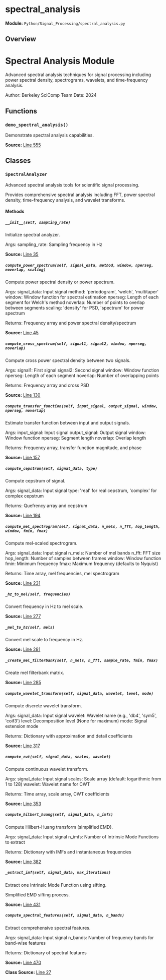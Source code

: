 # spectral_analysis

**Module:** `Python/Signal_Processing/spectral_analysis.py`

## Overview

Spectral Analysis Module
========================

Advanced spectral analysis techniques for signal processing including
power spectral density, spectrograms, wavelets, and time-frequency analysis.

Author: Berkeley SciComp Team
Date: 2024

## Functions

### `demo_spectral_analysis()`

Demonstrate spectral analysis capabilities.

**Source:** [Line 555](Python/Signal_Processing/spectral_analysis.py#L555)

## Classes

### `SpectralAnalyzer`

Advanced spectral analysis tools for scientific signal processing.

Provides comprehensive spectral analysis including FFT, power spectral
density, time-frequency analysis, and wavelet transforms.

#### Methods

##### `__init__(self, sampling_rate)`

Initialize spectral analyzer.

Args:
sampling_rate: Sampling frequency in Hz

**Source:** [Line 35](Python/Signal_Processing/spectral_analysis.py#L35)

##### `compute_power_spectrum(self, signal_data, method, window, nperseg, noverlap, scaling)`

Compute power spectral density or power spectrum.

Args:
signal_data: Input signal
method: 'periodogram', 'welch', 'multitaper'
window: Window function for spectral estimation
nperseg: Length of each segment for Welch's method
noverlap: Number of points to overlap between segments
scaling: 'density' for PSD, 'spectrum' for power spectrum

Returns:
Frequency array and power spectral density/spectrum

**Source:** [Line 45](Python/Signal_Processing/spectral_analysis.py#L45)

##### `compute_cross_spectrum(self, signal1, signal2, window, nperseg, noverlap)`

Compute cross power spectral density between two signals.

Args:
signal1: First signal
signal2: Second signal
window: Window function
nperseg: Length of each segment
noverlap: Number of overlapping points

Returns:
Frequency array and cross PSD

**Source:** [Line 130](Python/Signal_Processing/spectral_analysis.py#L130)

##### `compute_transfer_function(self, input_signal, output_signal, window, nperseg, noverlap)`

Estimate transfer function between input and output signals.

Args:
input_signal: Input signal
output_signal: Output signal
window: Window function
nperseg: Segment length
noverlap: Overlap length

Returns:
Frequency array, transfer function magnitude, and phase

**Source:** [Line 157](Python/Signal_Processing/spectral_analysis.py#L157)

##### `compute_cepstrum(self, signal_data, type)`

Compute cepstrum of signal.

Args:
signal_data: Input signal
type: 'real' for real cepstrum, 'complex' for complex cepstrum

Returns:
Quefrency array and cepstrum

**Source:** [Line 194](Python/Signal_Processing/spectral_analysis.py#L194)

##### `compute_mel_spectrogram(self, signal_data, n_mels, n_fft, hop_length, window, fmin, fmax)`

Compute mel-scaled spectrogram.

Args:
signal_data: Input signal
n_mels: Number of mel bands
n_fft: FFT size
hop_length: Number of samples between frames
window: Window function
fmin: Minimum frequency
fmax: Maximum frequency (defaults to Nyquist)

Returns:
Time array, mel frequencies, mel spectrogram

**Source:** [Line 231](Python/Signal_Processing/spectral_analysis.py#L231)

##### `_hz_to_mel(self, frequencies)`

Convert frequency in Hz to mel scale.

**Source:** [Line 277](Python/Signal_Processing/spectral_analysis.py#L277)

##### `_mel_to_hz(self, mels)`

Convert mel scale to frequency in Hz.

**Source:** [Line 281](Python/Signal_Processing/spectral_analysis.py#L281)

##### `_create_mel_filterbank(self, n_mels, n_fft, sample_rate, fmin, fmax)`

Create mel filterbank matrix.

**Source:** [Line 285](Python/Signal_Processing/spectral_analysis.py#L285)

##### `compute_wavelet_transform(self, signal_data, wavelet, level, mode)`

Compute discrete wavelet transform.

Args:
signal_data: Input signal
wavelet: Wavelet name (e.g., 'db4', 'sym5', 'coif3')
level: Decomposition level (None for maximum)
mode: Signal extension mode

Returns:
Dictionary with approximation and detail coefficients

**Source:** [Line 317](Python/Signal_Processing/spectral_analysis.py#L317)

##### `compute_cwt(self, signal_data, scales, wavelet)`

Compute continuous wavelet transform.

Args:
signal_data: Input signal
scales: Scale array (default: logarithmic from 1 to 128)
wavelet: Wavelet name for CWT

Returns:
Time array, scale array, CWT coefficients

**Source:** [Line 353](Python/Signal_Processing/spectral_analysis.py#L353)

##### `compute_hilbert_huang(self, signal_data, n_imfs)`

Compute Hilbert-Huang transform (simplified EMD).

Args:
signal_data: Input signal
n_imfs: Number of Intrinsic Mode Functions to extract

Returns:
Dictionary with IMFs and instantaneous frequencies

**Source:** [Line 382](Python/Signal_Processing/spectral_analysis.py#L382)

##### `_extract_imf(self, signal_data, max_iterations)`

Extract one Intrinsic Mode Function using sifting.

Simplified EMD sifting process.

**Source:** [Line 431](Python/Signal_Processing/spectral_analysis.py#L431)

##### `compute_spectral_features(self, signal_data, n_bands)`

Extract comprehensive spectral features.

Args:
signal_data: Input signal
n_bands: Number of frequency bands for band-wise features

Returns:
Dictionary of spectral features

**Source:** [Line 470](Python/Signal_Processing/spectral_analysis.py#L470)

**Class Source:** [Line 27](Python/Signal_Processing/spectral_analysis.py#L27)
